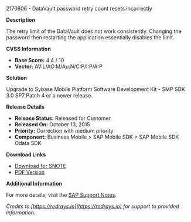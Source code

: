 2170806 - DataVault password retry count resets incorrectly

**Description**

The retry limit of the DataVault does not work consistently. Changing the password then restarting the application essentially disables the limit.

**CVSS Information**

- **Base Score:** 4.4 / 10
- **Vector:** AV:L/AC:M/Au:N/C:P/I:P/A:P

**Solution**

Upgrade to Sybase Mobile Platform Software Development Kit - SMP SDK 3.0 SP7 Patch 4 or a newer release.

**Release Details**

- **Release Status:** Released for Customer
- **Released On:** October 13, 2015
- **Priority:** Correction with medium priority
- **Component:** Business Mobile > SAP Mobile SDK > SAP Mobile SDK Odata SDK

**Download Links**

- [Download for SNOTE](https://notesdownloads.sap.com/note/0040000018073522017)
- [PDF Version](https://userapps.support.sap.com/sap/support/sfm/notes/print/0002170806?language=en-US&token=FD42EA62DE23D1F990C6FF74DFF985BE)

**Additional Information**

For more details, visit the [SAP Support Notes](https://me.sap.com/notes/0002170806).

*Credits to [https://redrays.io](https://redrays.io) for support to provided information.*